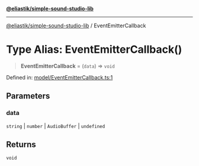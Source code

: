 [**@eliastik/simple-sound-studio-lib**](../README.md)

***

[@eliastik/simple-sound-studio-lib](../README.md) / EventEmitterCallback

# Type Alias: EventEmitterCallback()

> **EventEmitterCallback** = (`data`) => `void`

Defined in: [model/EventEmitterCallback.ts:1](https://github.com/Eliastik/simple-sound-studio-lib/blob/6f04613d35b939e1c2ba2c36d70bf3b1a970e83e/lib/model/EventEmitterCallback.ts#L1)

## Parameters

### data

`string` | `number` | `AudioBuffer` | `undefined`

## Returns

`void`
